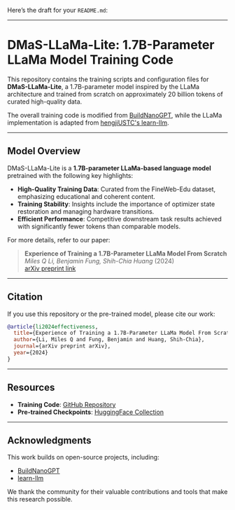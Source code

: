 Here’s the draft for your `README.md`:

---

# DMaS-LLaMa-Lite: 1.7B-Parameter LLaMa Model Training Code

This repository contains the training scripts and configuration files for **DMaS-LLaMa-Lite**, a 1.7B-parameter model inspired by the LLaMa architecture and trained from scratch on approximately 20 billion tokens of curated high-quality data.

The overall training code is modified from [BuildNanoGPT](https://github.com/karpathy/build-nanogpt), while the LLaMa implementation is adapted from [hengjiUSTC's learn-llm](https://github.com/hengjiUSTC/learn-llm).

---

## Model Overview

DMaS-LLaMa-Lite is a **1.7B-parameter LLaMa-based language model** pretrained with the following key highlights:
- **High-Quality Training Data**: Curated from the FineWeb-Edu dataset, emphasizing educational and coherent content.
- **Training Stability**: Insights include the importance of optimizer state restoration and managing hardware transitions.
- **Efficient Performance**: Competitive downstream task results achieved with significantly fewer tokens than comparable models.

For more details, refer to our paper:  
> **Experience of Training a 1.7B-Parameter LLaMa Model From Scratch**  
> *Miles Q Li, Benjamin Fung, Shih-Chia Huang* (2024)  
> [arXiv preprint link](https://arxiv.org)  

---

## Citation

If you use this repository or the pre-trained model, please cite our work:

```bibtex
@article{li2024effectiveness,
  title={Experience of Training a 1.7B-Parameter LLaMa Model From Scratch},
  author={Li, Miles Q and Fung, Benjamin and Huang, Shih-Chia},
  journal={arXiv preprint arXiv},
  year={2024}
}
```

---

## Resources
- **Training Code**: [GitHub Repository](https://github.com/McGill-DMaS/DMaS-LLaMa-Lite-Training-Code)
- **Pre-trained Checkpoints**: [HuggingFace Collection](https://huggingface.co/collections/McGill-DMaS/dmas-llama-lite-6761d97ba903f82341954ceb)

---

## Acknowledgments

This work builds on open-source projects, including:
- [BuildNanoGPT](https://github.com/karpathy/build-nanogpt)
- [learn-llm](https://github.com/hengjiUSTC/learn-llm)

We thank the community for their valuable contributions and tools that make this research possible.

